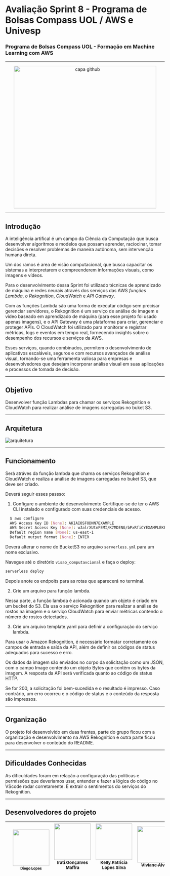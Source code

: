 # Avaliação Sprint 8 - Programa de Bolsas Compass UOL / AWS e Univesp
###  Programa de Bolsas Compass UOL - Formação em Machine Learning com AWS
***
<div align="center">
 <img src= "https://github.com/Compass-pb-aws-2023-Univesp/sprint-8-pb-aws-univesp/assets/88354075/64187a38-281e-4287-afcc-dd9ec97be1ff" alt="capa github" 
  width="450"/>
</div>



***
 
## Introdução 

A inteligência artifical é um campo da Ciência da Computação que busca desenvolver algoritmos e modelos que possam aprender, raciocinar, tomar decisões e resolver problemas de maneira autônoma, sem intervenção humana direta.

Um dos ramos é area de visão computacional, que busca capacitar os sistemas a interpretarem e compreenderem informações visuais, como imagens e vídeos.

Para o desenvolvimento dessa Sprint foi utilizado técnicas de aprendizado de máquina e redes neurais através dos serviços das AWS  *funções Lambda*, *o Rekognition*, *CloudWatch* e *API Gateway*. 

Com as funções Lambda são uma forma de executar código sem precisar gerenciar servidores, o Rekognition é um serviço de análise de imagem e vídeo baseado em aprendizado de máquina (para esse projeto foi usado apenas imagens), e o API Gateway é uma plataforma para criar, gerenciar e proteger APIs.
O CloudWatch foi utilizado para monitorar e registrar métricas, logs e eventos em tempo real, fornecendo insights sobre o desempenho dos recursos e serviços da AWS.

Esses serviços, quando combinados, permitem o desenvolvimento de aplicativos escaláveis, seguros e com recursos avançados de análise visual, tornando-se uma ferramenta valiosa para empresas e desenvolvedores que desejam incorporar análise visual em suas aplicações e processos de tomada de decisão.




****

## Objetivo

Desenvolver função Lambdas para chamar os serviços Rekognition e CloudWatch para realizar análise de imagens carregadas no buket S3.
***

## Arquitetura

![arquitetura](https://github.com/Compass-pb-aws-2023-Univesp/sprint-8-pb-aws-univesp/assets/117780664/109a28e6-334f-4187-8631-61eea5403b4d)

***
## Funcionamento 

Será atráves da função lambda que chama os serviços Rekognition e CloudWatch e realiza a análise de imagens carregadas no buket S3, que deve ser criado.

Deverá seguir esses passso: 

1. Configure o ambiente de desenvolvimento
Certifique-se de ter o AWS CLI instalado e configurado com suas credenciais de acesso.

```bash
  $ aws configure
  AWS Access Key ID [None]: AKIAIOSFODNN7EXAMPLE
  AWS Secret Access Key [None]: wJalrXUtnFEMI/K7MDENG/bPxRfiCYEXAMPLEKEY
  Default region name [None]: us-east-1
  Default output format [None]: ENTER
```

Deverá alterar o nome do BucketS3 no arquivo `serverless.yml` para um nome exclusivo.

Navegue até o diretório `visao_computavcional` e faça o deploy:

```bash
serverless deploy
```

Depois anote os endpoits para as rotas que aparecerá no terminal.

2. Crie um arquivo para função lambda.

Nessa parte, a função lambda é acionada quando um objeto é criado em um bucket do S3. Ela usa o serviço Rekognition para realizar a análise de rostos na imagem e o serviço CloudWatch para enviar métricas contendo o número de rostos detectados.

3. Crie um arquivo template.yaml para definir a configuração do serviço lambda.

Para usar o Amazon Rekognition, é necessário formatar corretamente os campos de entrada e saída da API, além de definir os códigos de status adequados para sucesso e erro. 

Os dados da imagem são enviados no corpo da solicitação como um JSON, com o campo Image contendo um objeto Bytes que contém os bytes da imagem. 
A resposta da API será verificada quanto ao código de status HTTP.

Se for 200, a solicitação foi bem-sucedida e o resultado é impresso. Caso contrário, um erro ocorreu e o código de status e o conteúdo da resposta são impressos.


****
## Organização

O projeto foi desenvolvido em duas frentes, parte do grupo ficou com a organização e desenvolvimento na AWS Rekognition e outra parte ficou para desenvolver o conteúdo do README. 

*** 

## Dificuldades Conhecidas

As dificuldades foram em relação a configuração das politicas e permissões que deveriamos usar, entender e fazer a lógica do código no VScode rodar corretamente. E extrair o sentimentos do serviços do Rekognition.  



***
## Desenvolvedores do projeto

||<br><sub>  [<img src="https://avatars.githubusercontent.com/u/96358027?v=4"  width=115><br><sub>Diego Lopes </sub>](https://github.com/Diegox0301) | [<img src="https://avatars.githubusercontent.com/u/124359272?v=4" width=115><br><sub>Irati Gonçalves Maffra</sub>](https://github.com/IratiMaffra) | [<img src="https://avatars.githubusercontent.com/u/88354075?v=4" width=115><br><sub>Kelly Patricia Lopes Silva</sub>](https://github.com/KellyPLSilva) | [<img src="https://avatars.githubusercontent.com/u/117780664?v=4" width=115><br><sub>Viviane Alves</sub>](https://github.com/Vivianes86) |
| :---: | :---: | :---: |:---: |:---: |

